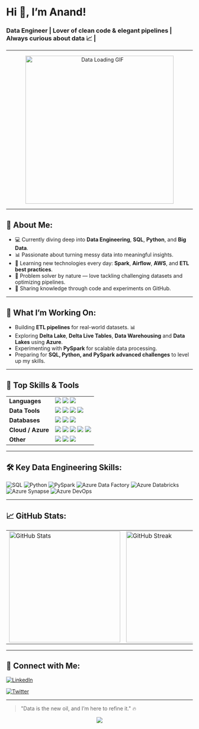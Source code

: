 <!--
**datawithanand/datawithanand** is a ✨ _special_ ✨ repository because its `README.md` (this file) appears on your GitHub profile.

Here are some ideas to get you started:

- 🔭 I’m currently working on ...
- 🌱 I’m currently learning ...
- 👯 I’m looking to collaborate on ...
- 🤔 I’m looking for help with ...
- 💬 Ask me about ...
- 📫 How to reach me: ...
- 😄 Pronouns: ...
- ⚡ Fun fact: ...
-->

# Hi 👋, I’m Anand!  

### Data Engineer | Lover of clean code & elegant pipelines | Always curious about data 📈 |

---

<p align="center">
  <img src="https://media0.giphy.com/media/v1.Y2lkPTc5MGI3NjExcDc5d2hoMTlodTh3ZjU0eWtvazBjbHZzanhia2ZyM3BjZzBxdjlidCZlcD12MV9pbnRlcm5hbF9naWZfYnlfaWQmY3Q9Zw/VeNDat4n4Kre76oS1g/giphy.gif" alt="Data Loading GIF" width="400"/>
</p>

---

## 🚀 About Me:
- 💻 Currently diving deep into **Data Engineering**, **SQL**, **Python**, and **Big Data**.  
- 📊 Passionate about turning messy data into meaningful insights.  
- 🌱 Learning new technologies every day: **Spark**, **Airflow**, **AWS**, and **ETL best practices**.  
- 🤔 Problem solver by nature — love tackling challenging datasets and optimizing pipelines.  
- 📝 Sharing knowledge through code and experiments on GitHub.  

---

## 🔭 What I’m Working On:
- Building **ETL pipelines** for real-world datasets. 📊
- Exploring **Delta Lake**, **Delta Live Tables**, **Data Warehousing** and **Data Lakes** using **Azure**.  
- Experimenting with **PySpark** for scalable data processing.  
- Preparing for **SQL, Python, and PySpark advanced challenges** to level up my skills.  

---

## 🌟 Top Skills & Tools

<table>
  <tr>
    <td><b>Languages</b></td>
    <td>
      <img src="https://img.shields.io/badge/Python-3776AB?style=for-the-badge&logo=python&logoColor=white"/>
      <img src="https://img.shields.io/badge/SQL-FF5733?style=for-the-badge&logo=mysql&logoColor=white"/>
      <img src="https://img.shields.io/badge/Bash-4EAA25?style=for-the-badge&logo=gnu-bash&logoColor=white"/>
    </td>
  </tr>
  <tr>
    <td><b>Data Tools</b></td>
    <td>
      <img src="https://img.shields.io/badge/Pandas-150458?style=for-the-badge&logo=pandas&logoColor=white"/>
      <img src="https://img.shields.io/badge/NumPy-013243?style=for-the-badge&logo=numpy&logoColor=white"/>
      <img src="https://img.shields.io/badge/PySpark-E25A1C?style=for-the-badge&logo=apache-spark&logoColor=white"/>
      <img src="https://img.shields.io/badge/Airflow-017CEE?style=for-the-badge&logo=airflow&logoColor=white"/>
    </td>
  </tr>
  <tr>
    <td><b>Databases</b></td>
    <td>
      <img src="https://img.shields.io/badge/PostgreSQL-336791?style=for-the-badge&logo=postgresql&logoColor=white"/>
      <img src="https://img.shields.io/badge/MySQL-4479A1?style=for-the-badge&logo=mysql&logoColor=white"/>
      <img src="https://img.shields.io/badge/Snowflake-28ACEA?style=for-the-badge&logo=snowflake&logoColor=white"/>
    </td>
  </tr>
  <tr>
    <td><b>Cloud / Azure</b></td>
    <td>
      <img src="https://img.shields.io/badge/Azure_ADLS-0078D4?style=for-the-badge&logo=azure&logoColor=white"/>
      <img src="https://img.shields.io/badge/Azure_DataFactory-0078D4?style=for-the-badge&logo=azure&logoColor=white"/>
      <img src="https://img.shields.io/badge/Azure_Databricks-FF2C2C?style=for-the-badge&logo=databricks&logoColor=white"/>
      <img src="https://img.shields.io/badge/Azure_Synapse-0078D4?style=for-the-badge&logo=azure&logoColor=white"/>
      <img src="https://img.shields.io/badge/Azure_DevOps-0078D4?style=for-the-badge&logo=azure-devops&logoColor=white"/>
    </td>
  </tr>
  <tr>
    <td><b>Other</b></td>
    <td>
      <img src="https://img.shields.io/badge/Git-F05032?style=for-the-badge&logo=git&logoColor=white"/>
      <img src="https://img.shields.io/badge/Linux-FCC624?style=for-the-badge&logo=linux&logoColor=black"/>
      <img src="https://img.shields.io/badge/Docker-2496ED?style=for-the-badge&logo=docker&logoColor=white"/>
    </td>
  </tr>
</table>


---

## 🛠️ Key Data Engineering Skills:
![SQL](https://img.shields.io/badge/SQL-FF5733?style=for-the-badge&logo=mysql&logoColor=white)
![Python](https://img.shields.io/badge/Python-3776AB?style=for-the-badge&logo=python&logoColor=white)
![PySpark](https://img.shields.io/badge/PySpark-E25A1C?style=for-the-badge&logo=apache-spark&logoColor=white)
![Azure Data Factory](https://img.shields.io/badge/Azure%20Data%20Factory-0078D4?style=for-the-badge&logo=azure&logoColor=white)
![Azure Databricks](https://img.shields.io/badge/Azure%20Databricks-FF2C2C?style=for-the-badge&logo=databricks&logoColor=white)
![Azure Synapse](https://img.shields.io/badge/Azure%20Synapse-0078D4?style=for-the-badge&logo=azure&logoColor=white)
![Azure DevOps](https://img.shields.io/badge/Azure%20DevOps-0078D4?style=for-the-badge&logo=azure-devops&logoColor=white)

---

## 📈 GitHub Stats:
<table>
  <tr>
    <td>
      <img src="https://github-readme-stats.vercel.app/api?username=datawithanand&show_icons=true&theme=radical" alt="GitHub Stats" width="300"/>
    </td>
    <td>
      <img src="https://github-readme-streak-stats.herokuapp.com/?user=datawithanand&theme=radical" alt="GitHub Streak" width="300"/>
    </td>
    <td>
      <img src="https://github-readme-stats.vercel.app/api/top-langs/?username=datawithanand&layout=compact&theme=radical" alt="Top Languages" width="300"/>
    </td>
  </tr>
</table>


---

## 💬 Connect with Me:
[![LinkedIn](https://img.shields.io/badge/LinkedIn-Connect-blue?logo=linkedin)](https://www.linkedin.com/in/datawithanandsuresh/)  

[![Twitter](https://img.shields.io/badge/Twitter-Follow-1DA1F2?logo=twitter)](https://twitter.com/anandroshan)  

---

> "Data is the new oil, and I’m here to refine it." 🔥
<p align="center">
  <img src="https://capsule-render.vercel.app/api?text=Hey Everyone!🕹️&animation=fadeIn&type=waving&color=gradient&height=100"/>
</p>

